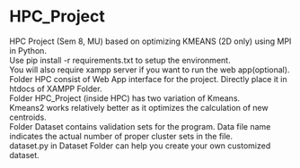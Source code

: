# HPC_Project
HPC Project (Sem 8, MU) based on optimizing KMEANS (2D only) using MPI in Python.<br/>
Use pip install -r requirements.txt to setup the environment.<br/>
You will also require xampp server if you want to run the web app(optional).<br/>
Folder HPC consist of Web App interface for the project. Directly place it in htdocs of XAMPP Folder.<br/>
Folder HPC_Project (inside HPC) has two variation of Kmeans. <br/>
Kmeans2 works relatively better as it optimizes the calculation of new centroids.<br/>
Folder Dataset contains validation sets for the program. Data file name indicates the actual number of proper cluster sets in the file.<br/>
dataset.py in Dataset Folder can help you create your own customized dataset.
